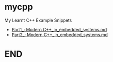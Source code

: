 # mycpp
My Learnt C++ Example Snippets



- [Part1_: Modern C++_in_embedded_systems.md](Part1_ModernC++_in_embedded_systems.md)
- [Part2_: Modern C++_in_embedded_systems.md](Part2_ModernC++_in_embedded_systems.md)
# END
